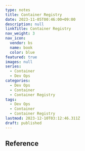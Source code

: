 ```yaml
---
type: notes
title: Container Registry
date: 2023-11-05T00:46:00+09:00
description: null
linkTitle: Container Registry
nav_weight: 3
nav_icon:
  vendor: bs
  name: book
  color: blue
featured: true
images: null
series:
  - Container
  - Dev Ops
categories:
  - Dev Ops
  - Container
  - Container Registry
tags:
  - Dev Ops
  - Container
  - Container Registry
lastmod: 2023-12-10T03:12:46.311Z
draft: published
---
```


## Reference
